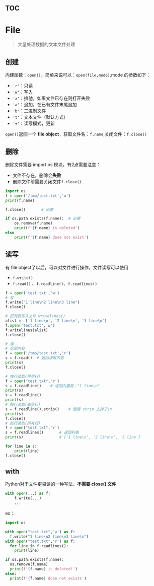 [TOC]()
---
# File
> 大量处理数据的文本文件处理
## 创建
内建函数：`open()`，简单来说可以：`open(file,mode)`,mode 的参数如下：
- `'r'`：只读 
- `'w'`：写入
- `'x'`：排他，如果文件已存在则打开失败
- `'a'`：追加，在已有文件末尾追加
- `'b'`：二进制文件
- `'t'`：文本文件（默认方式）
- `'+'`：读写模式，更新

`open()`返回一个 **file object**，获取文件名：`f.name`,关闭文件：`f.close()`
## 删除
删除文件需要 import os 模块，有2点需要注意：
- 文件不存在，删除会**失败**
- 删除文件前需要关闭文件`f.close()`
```python
import os
f = open('/tmp/test.txt','w')
print(f.name)

f.close()		# 必要

if os.path.exists(f.name):	# 必要
	os.remove(f.name)
	print(f'{f.name} is deleted')
else
	print(f'{f.name} dose not exist')
```
## 读写
有 file object了以后，可以对文件进行操作，文件读写可以使用
- `f.write()`
- `f.read()` 、`f.readline()`、`f.readlines()`
```python
f = open('test.txt','w')
# 写
f.write("1 line\n2 line\n3 line")
f.close()

# 把列表写入文件 writelines()
alist =  ['1 line\n', '2 line\n', '3 line\n']
f.open('test.txt','w')
f.writelines(alist)
f.close()

# 读
# 全部内容
f = open('/tmp/test.txt','r')
s = f.read()  # 返回读取内容
print(s)
f.close()

# 按行读取(带空行)
f = open("test.txt",'r')
s = f.readline()	# 返回内容是："1 line\n"
print(s)
s = f.readline()
print(s)
# 按行读取(去空行)
s = f.readline().strip()	# 使用 strip 去掉了\n
print(s)
f.close()
# 按行读取(所有行)
f = open("test.txt",'r')
s = f.readlines()		# 返回列表
print(s)				# ['1 line\n', '2 line\n', '3 line']

for line in s:
	print(line)
f.close()
```
## with
Python对于文件更易读的一种写法，**不需要 close() 文件**
```python
with open(...) as f:
	f.write(...)
	...
```
ex：
```python
import os

with open("test.txt",'w') as f:
  f.write("1 line\n2 line\n3 line\n")
with open("test.txt",'r') as f:
  for line in f.readlines():
    print(line)

if os.path.exists(f.name):
  os.remove(f.name)
  print(f'{f.name} is deleted!')
else:
  print(f'{f.name} dose not exists')
```

